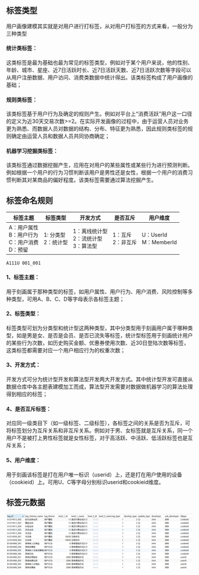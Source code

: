 ## 标签类型
用户画像建模其实就是对用户进行打标签，从对用户打标签的方式来看，一般分为三种类型
#### 统计类标签：
这类标签是最为基础也最为常见的标签类型，例如对于某个用户来说，他的性别、年龄、城市、星座、近7日活跃时长、近7日活跃天数、近7日活跃次数等字段可以从用户注册数据、用户访问、消费类数据中统计得出。该类标签构成了用户画像的基础；
#### 规则类标签：
该类标签基于用户行为及确定的规则产生。例如对平台上“消费活跃”用户这一口径的定义为近30天交易次数>=2。在实际开发画像的过程中，由于运营人员对业务更为熟悉、而数据人员对数据的结构、分布、特征更为熟悉，因此规则类标签的规则确定由运营人员和数据人员共同协商确定；
#### 机器学习挖掘类标签：
该类标签通过数据挖掘产生，应用在对用户的某些属性或某些行为进行预测判断。例如根据一个用户的行为习惯判断该用户是男性还是女性，根据一个用户的消费习惯判断其对某商品的偏好程度。该类标签需要通过算法挖掘产生。

## 标签命名规则
|标签主题|标签类型|开发方式|是否互斥|用户维度|
|---    |---    |---     |---   |---    |
|A：用户属性<br>B：用户行为<br>C：用户消费 <br>D：预留|1: 分类型<br>2：统计型|1：离线统计型<br>2：流统计型<br>3：算法型|1：互斥<br>2：非互斥|U：UserId<br>M：MemberId|
```
A111U 001_001
```

#### 1、标签主题：
用于刻画属于那种类型的标签，如用户属性、用户行为、用户消费、风险控制等多种类型，可用A、B、C、D等字母表示各标签主题；
#### 2、标签类型：
标签类型可划为分类型和统计型这两种类型，其中分类型用于刻画用户属于哪种类型，如是男是女、是否是会员、是否已流失等标签，统计型标签用于刻画统计用户的某些行为次数，如历史购买金额、优惠券使用次数、近30日登陆次数等标签，这类标签都需要对应一个用户相应行为的权重次数；
#### 3、开发方式：
开发方式可分为统计型开发和算法型开发两大开发方式。其中统计型开发可直接从数据仓库中各主题表建模加工而成，算法型开发需要对数据做机器学习的算法处理得到相应的标签；
#### 4、是否互斥标签：
对应同一级类目下（如一级标签、二级标签），各标签之间的关系是否为互斥，可将标签划分为互斥关系和非互斥关系。例如对于男、女标签就是互斥关系，同一个用户不是被打上男性标签就是女性标签，对于高活跃、中活跃、低活跃标签也是互斥关系；
#### 5、用户维度：
用于刻画该标签是打在用户唯一标识（userid）上，还是打在用户使用的设备（cookieid）上。可用U、C等字母分别标识userid和cookieid维度。

## 标签元数据

![label metadata](label-metadata.png)

